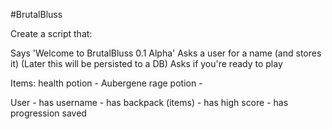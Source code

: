 #BrutalBluss

Create a script that:


Says 'Welcome to BrutalBluss 0.1 Alpha'
Asks a user for a name (and stores it) (Later this will be persisted to a DB)
Asks if you're ready to play



Items:
health potion - Aubergene
rage potion -

















User - has username
     - has backpack (items)
     - has high score
     - has progression saved

